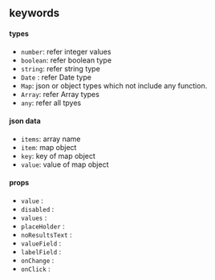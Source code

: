 ## keywords

#### types

* `number`: refer integer values
* `boolean`: refer boolean type
* `string`: refer string type 
* `Date` : refer Date type
* `Map`: json or object types which not include any function.
* `Array`: refer Array types
* `any`: refer all tpyes


#### json data

* `items`: array name
* `item`: map object
* `key`: key of map object
* `value`: value of map object

#### props 

* `value` :
* `disabled` :  
* `values` : 
* `placeHolder` : 
* `noResultsText` : 
* `valueField` : 
* `labelField` : 
* `onChange` : 
* `onClick` : 


